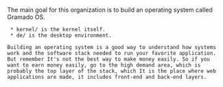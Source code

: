 The main goal for this organization is to build an operating system called Gramado OS.

```
 * kernel/ is the kernel itself.
 * de/ is the desktop environment.
```
```
Building an operating system is a good way to understand how systems work and the software stack needed to run your favorite application. But remember It's not the best way to make money easily. So if you want to earn money easily, go to the high demand area, which is probably the top layer of the stack, which It is the place where web applications are made, it includes front-end and back-end layers.
```
